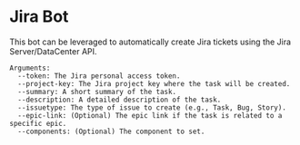 # Jira Bot

This bot can be leveraged to automatically create Jira tickets using the Jira Server/DataCenter API.

```
Arguments:
  --token: The Jira personal access token.
  --project-key: The Jira project key where the task will be created.
  --summary: A short summary of the task.
  --description: A detailed description of the task.
  --issuetype: The type of issue to create (e.g., Task, Bug, Story).
  --epic-link: (Optional) The epic link if the task is related to a specific epic.
  --components: (Optional) The component to set.
```
